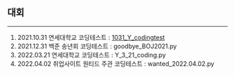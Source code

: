 ## 대회
---

1. 2021.10.31 연세대학교 코딩테스트 : <a href="/1031_Y_codingtest.py">1031_Y_codingtest</a>
1. 2021.12.31 백준 송년회 코딩테스트 : goodbye_BOJ2021.py
1. 2022.03.21 연세대학교 코딩테스트 : Y_3_21_coding.py
1. 2022.04.02 취업사이트 원티드 주관 코딩테스트 : wanted_2022.04.02.py

